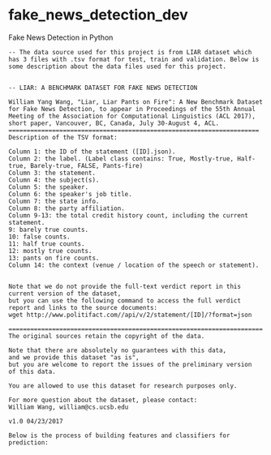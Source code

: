 # fake_news_detection_dev
Fake News Detection in Python

	-- The data source used for this project is from LIAR dataset which has 3 files with .tsv format for test, train and validation. Below is some description about the data files used for this project.
	
	
	-- LIAR: A BENCHMARK DATASET FOR FAKE NEWS DETECTION

	William Yang Wang, "Liar, Liar Pants on Fire": A New Benchmark Dataset for Fake News Detection, to appear in Proceedings of the 55th Annual Meeting of the Association for Computational Linguistics (ACL 2017), short paper, Vancouver, BC, Canada, July 30-August 4, ACL.
	=====================================================================
	Description of the TSV format:

	Column 1: the ID of the statement ([ID].json).
	Column 2: the label. (Label class contains: True, Mostly-true, Half-true, Barely-true, FALSE, Pants-fire)
	Column 3: the statement.
	Column 4: the subject(s).
	Column 5: the speaker.
	Column 6: the speaker's job title.
	Column 7: the state info.
	Column 8: the party affiliation.
	Column 9-13: the total credit history count, including the current statement.
	9: barely true counts.
	10: false counts.
	11: half true counts.
	12: mostly true counts.
	13: pants on fire counts.
	Column 14: the context (venue / location of the speech or statement).


	Note that we do not provide the full-text verdict report in this current version of the dataset,
	but you can use the following command to access the full verdict report and links to the source documents:
	wget http://www.politifact.com//api/v/2/statement/[ID]/?format=json

	======================================================================
	The original sources retain the copyright of the data.

	Note that there are absolutely no guarantees with this data,
	and we provide this dataset "as is",
	but you are welcome to report the issues of the preliminary version
	of this data.

	You are allowed to use this dataset for research purposes only.

	For more question about the dataset, please contact:
	William Wang, william@cs.ucsb.edu

	v1.0 04/23/2017

	Below is the process of building features and classifiers for prediction:
	
	
